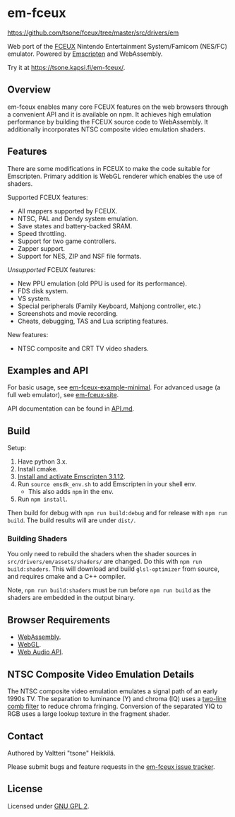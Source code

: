 # em-fceux

https://github.com/tsone/fceux/tree/master/src/drivers/em

Web port of the [FCEUX](https://github.com/TASVideos/fceux/) Nintendo
Entertainment System/Famicom (NES/FC) emulator. Powered by
[Emscripten](https://emscripten.org/) and WebAssembly.

Try it at https://tsone.kapsi.fi/em-fceux/.

## Overview

em-fceux enables many core FCEUX features on the web browsers through a
convenient API and it is available on npm. It achieves high emulation
performance by building the FCEUX source code to WebAssembly. It additionally
incorporates NTSC composite video emulation shaders.

## Features

There are some modifications in FCEUX to make the code suitable for Emscripten.
Primary addition is WebGL renderer which enables the use of shaders.

Supported FCEUX features:

- All mappers supported by FCEUX.
- NTSC, PAL and Dendy system emulation.
- Save states and battery-backed SRAM.
- Speed throttling.
- Support for two game controllers.
- Zapper support.
- Support for NES, ZIP and NSF file formats.

_Unsupported_ FCEUX features:

- New PPU emulation (old PPU is used for its performance).
- FDS disk system.
- VS system.
- Special peripherals (Family Keyboard, Mahjong controller, etc.)
- Screenshots and movie recording.
- Cheats, debugging, TAS and Lua scripting features.

New features:

- NTSC composite and CRT TV video shaders.

## Examples and API

For basic usage, see
[em-fceux-example-minimal](https://bitbucket.org/tsone/em-fceux-example-minimal/).
For advanced usage (a full web emulator), see
[em-fceux-site](https://bitbucket.org/tsone/em-fceux-site/).

API documentation can be found in
[API.md](https://github.com/tsone/fceux/tree/master/src/drivers/em/API.md).

## Build

Setup:

1. Have python 3.x.
2. Install cmake.
3. [Install and activate Emscripten 3.1.12](https://emscripten.org/docs/getting_started/downloads.html).
4. Run `source emsdk_env.sh` to add Emscripten in your shell env.
   - This also adds `npm` in the env.
5. Run `npm install`.

Then build for debug with `npm run build:debug` and for release with
`npm run build`. The build results will are under `dist/`.

### Building Shaders

You only need to rebuild the shaders when the shader sources in
`src/drivers/em/assets/shaders/` are changed. Do this with
`npm run build:shaders`. This will download and build `glsl-optimizer` from
source, and requires cmake and a C++ compiler.

Note, `npm run build:shaders` must be run before `npm run build` as the shaders
are embedded in the output binary.

## Browser Requirements

- [WebAssembly](https://webassembly.org/).
- [WebGL](https://www.khronos.org/webgl/).
- [Web Audio API](https://www.w3.org/TR/webaudio/).

## NTSC Composite Video Emulation Details

The NTSC composite video emulation emulates a signal path of an early 1990s TV.
The separation to luminance (Y) and chroma (IQ) uses a
[two-line comb filter](http://www.cockam.com/vidcomb.htm#TwoLine) to reduce
chroma fringing. Conversion of the separated YIQ to RGB uses a large lookup
texture in the fragment shader.

## Contact

Authored by Valtteri "tsone" Heikkilä.

Please submit bugs and feature requests in the
[em-fceux issue tracker](https://bitbucket.org/tsone/em-fceux/issues?status=new&status=open).

## License

Licensed under [GNU GPL 2](https://www.gnu.org/licenses/gpl-2.0.txt).
